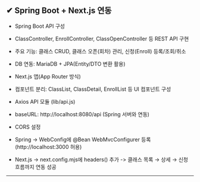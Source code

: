 ## ✔  Spring Boot + Next.js 연동
- Spring Boot API 구성

- ClassController, EnrollController, ClassOpenController 등 REST API 구현

- 주요 기능: 클래스 CRUD, 클래스 오픈(회차) 관리, 신청(Enroll) 등록/조회/취소

- DB 연동: MariaDB + JPA(Entity/DTO 변환 활용)

- Next.js 앱(App Router 방식)

- 컴포넌트 분리: ClassList, ClassDetail, EnrollList 등 UI 컴포넌트 구성

- Axios API 모듈 (lib/api.js)

- baseURL: http://localhost:8080/api (Spring 서버와 연동)

- CORS 설정
- Spring → WebConfig에 @Bean WebMvcConfigurer 등록 (http://localhost:3000 허용)
- Next.js → next.config.mjs에 headers() 추가
-> 클래스 목록 → 상세 → 신청 흐름까지 연동 성공
------

